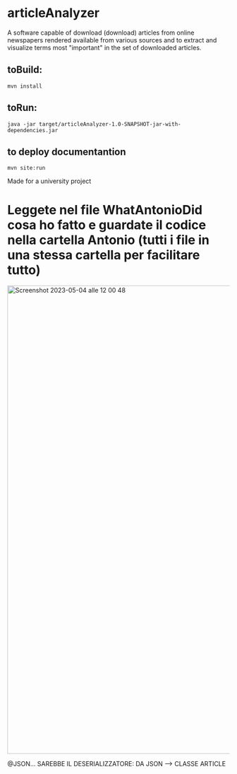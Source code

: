 # articleAnalyzer
A software capable of download (download) articles from online newspapers rendered available from various sources and to extract and visualize terms most "important" in the set of downloaded articles.

## toBuild:
    mvn install
## toRun:
    java -jar target/articleAnalyzer-1.0-SNAPSHOT-jar-with-dependencies.jar
## to deploy documentantion
    mvn site:run

Made for a university project

# Leggete nel file WhatAntonioDid cosa ho fatto e guardate il codice nella cartella Antonio (tutti i file in una stessa cartella per facilitare tutto)

<img width="1060" alt="Screenshot 2023-05-04 alle 12 00 48" src="https://user-images.githubusercontent.com/118459127/236173403-1a4968da-29c4-4963-a2b7-8f08647a00bc.png">

@JSON... SAREBBE IL DESERIALIZZATORE: DA JSON --> CLASSE ARTICLE
